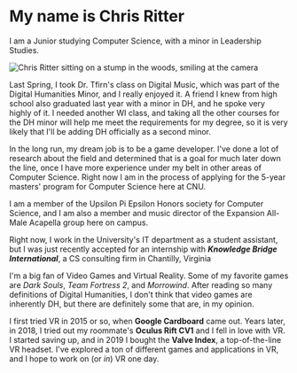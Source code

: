 # My name is Chris Ritter

I am a Junior studying Computer Science, with a minor in Leadership Studies.

![Chris Ritter sitting on a stump in the woods, smiling at the camera](https://rittr.github.io/DH-Blog-Rittr/images/Expansion-025.jpg)

Last Spring, I took Dr. Tfirn's class on Digital Music, which was part of the Digital Humanities Minor, and I really enjoyed it. A friend I knew from high school also graduated last year with a minor in DH, and he spoke very highly of it. I needed another WI class, and taking all the other courses for the DH minor will help me meet the requirements for my degree, so it is very likely that I'll be adding DH officially as a second minor.

In the long run, my dream job is to be a game developer. I've done a lot of research about the field and determined that is a goal for much later down the line, once I have more experience under my belt in other areas of Computer Science. Right now I am in the process of applying for the 5-year masters' program for Computer Science here at CNU.

I am a member of the Upsilon Pi Epsilon Honors society for Computer Science, and I am also a member and music director of the Expansion All-Male Acapella group here on campus.

Right now, I work in the University's IT department as a student assistant, but I was just recently accepted for an internship with **_Knowledge Bridge International_**, a CS consulting firm in Chantilly, Virginia

I'm a big fan of Video Games and Virtual Reality. Some of my favorite games are _Dark Souls_, _Team Fortress 2_, and _Morrowind_. After reading so many definitions of Digital Humanities, I don't think that video games are inherently DH, but there are definitely some that are, in my opinion. 

I first tried VR in 2015 or so, when **Google Cardboard** came out. Years later, in 2018, I tried out my roommate's **Oculus Rift CV1** and I fell in love with VR. I started saving up, and in 2019 I bought the **Valve Index**, a top-of-the-line VR headset. I've explored a ton of different games and applications in VR, and I hope to work on (or _in_) VR one day.
